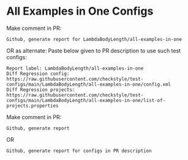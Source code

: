 # All Examples in One Configs
Make comment in PR:
```
Github, generate report for LambdaBodyLength/all-examples-in-one
```
OR as alternate:
Paste below given to PR description to use such test configs:
```
Report label: LambdaBodyLength/all-examples-in-one
Diff Regression config: https://raw.githubusercontent.com/checkstyle/test-configs/main/LambdaBodyLength/all-examples-in-one/config.xml
Diff Regression projects: https://raw.githubusercontent.com/checkstyle/test-configs/main/LambdaBodyLength/all-examples-in-one/list-of-projects.properties
```
Make comment in PR:
```
Github, generate report
```
OR
```
Github, generate report for configs in PR description
```

